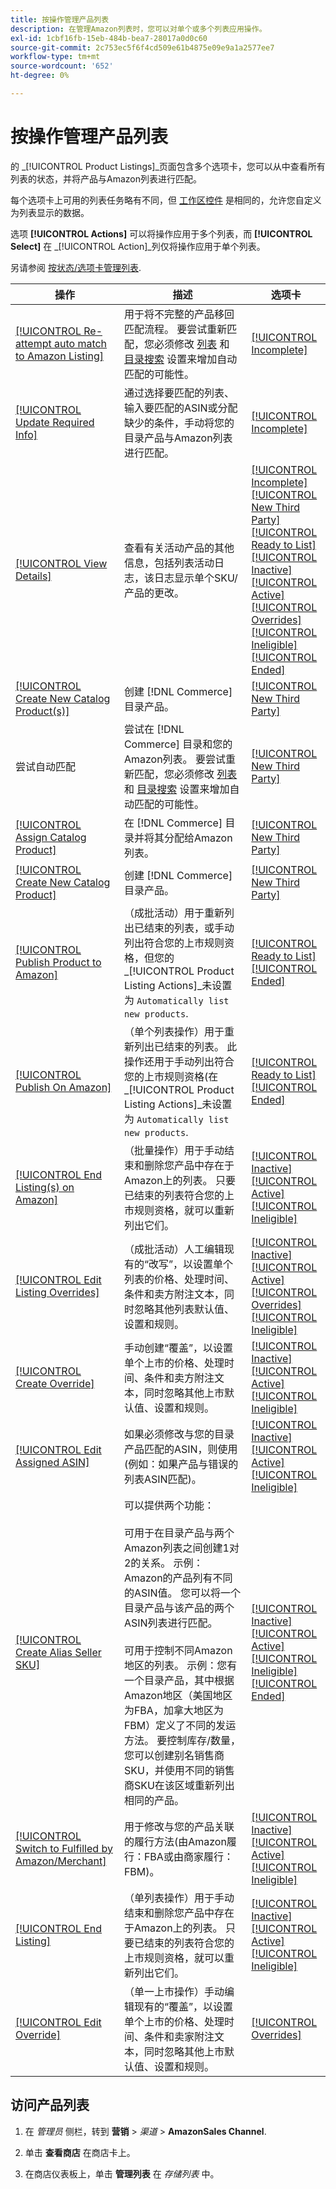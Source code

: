 ```yaml
---
title: 按操作管理产品列表
description: 在管理Amazon列表时，您可以对单个或多个列表应用操作。
exl-id: 1cbf16fb-15eb-484b-bea7-28017a0d0c60
source-git-commit: 2c753ec5f6f4cd509e61b4875e09e9a1a2577ee7
workflow-type: tm+mt
source-wordcount: '652'
ht-degree: 0%

---
```


# 按操作管理产品列表

的 _[!UICONTROL Product Listings]_页面包含多个选项卡，您可以从中查看所有列表的状态，并将产品与Amazon列表进行匹配。

每个选项卡上可用的列表任务略有不同，但 [工作区控件](./workspace-controls.md) 是相同的，允许您自定义为列表显示的数据。

选项 **[!UICONTROL Actions]** 可以将操作应用于多个列表，而 **[!UICONTROL Select]** 在 _[!UICONTROL Action]_列仅将操作应用于单个列表。

另请参阅 [按状态/选项卡管理列表](./managing-listings-by-tab.md).

| 操作 | 描述 | 选项卡 |
|--- |--- |--- |
| [[!UICONTROL Re-attempt auto match to Amazon Listing]](./amazon-manually-update-incomplete-listing.md#update-required-info-unable-to-assign-to-amazon-listing) | 用于将不完整的产品移回匹配流程。 要尝试重新匹配，您必须修改 [列表](./listing-settings.md) 和 [目录搜索](./catalog-search.md) 设置来增加自动匹配的可能性。 | [[!UICONTROL Incomplete]](./incomplete-listings.md) |
| [[!UICONTROL Update Required Info]](./amazon-manually-update-incomplete-listing.md) | 通过选择要匹配的列表、输入要匹配的ASIN或分配缺少的条件，手动将您的目录产品与Amazon列表进行匹配。 | [[!UICONTROL Incomplete]](./incomplete-listings.md) |
| [[!UICONTROL View Details]](./product-listing-details.md) | 查看有关活动产品的其他信息，包括列表活动日志，该日志显示单个SKU/产品的更改。 | [[!UICONTROL Incomplete]](./incomplete-listings.md)<br>[[!UICONTROL New Third Party]](./new-third-party-listings.md)<br>[[!UICONTROL Ready to List]](./ready-to-list.md)<br>[[!UICONTROL Inactive]](./inactive-listings.md)<br>[[!UICONTROL Active]](./active-listings.md)<br>[[!UICONTROL Overrides]](./overrides.md)<br>[[!UICONTROL Ineligible]](./ineligible-listings.md)<br>[[!UICONTROL Ended]](./ended-listings.md) |
| [[!UICONTROL Create New Catalog Product(s)]](./creating-assigning-catalog-products.md) | 创建 [!DNL Commerce] 目录产品。 | [[!UICONTROL New Third Party]](./new-third-party-listings.md) |
| 尝试自动匹配 | 尝试在 [!DNL Commerce] 目录和您的Amazon列表。 要尝试重新匹配，您必须修改 [列表](./listing-settings.md) 和 [目录搜索](./catalog-search.md) 设置来增加自动匹配的可能性。 | [[!UICONTROL New Third Party]](./new-third-party-listings.md) |
| [[!UICONTROL Assign Catalog Product]](./creating-assigning-catalog-products.md) | 在 [!DNL Commerce] 目录并将其分配给Amazon列表。 | [[!UICONTROL New Third Party]](./new-third-party-listings.md) |
| [[!UICONTROL Create New Catalog Product]](./creating-assigning-catalog-products.md) | 创建 [!DNL Commerce] 目录产品。 | [[!UICONTROL New Third Party]](./new-third-party-listings.md) |
| [[!UICONTROL Publish Product to Amazon]](./publish-listings-manually.md) | （成批活动）用于重新列出已结束的列表，或手动列出符合您的上市规则资格，但您的 _[!UICONTROL Product Listing Actions]_未设置为 `Automatically list new products`. | [[!UICONTROL Ready to List]](./ready-to-list.md)<br>[[!UICONTROL Ended]](./ended-listings.md) |
| [[!UICONTROL Publish On Amazon]](./publish-listings-manually.md) | （单个列表操作）用于重新列出已结束的列表。 此操作还用于手动列出符合您的上市规则资格(在 _[!UICONTROL Product Listing Actions]_未设置为 `Automatically list new products`. | [[!UICONTROL Ready to List]](./ready-to-list.md)<br>[[!UICONTROL Ended]](./ended-listings.md) |
| [[!UICONTROL End Listing(s) on Amazon]](./end-listings-manually.md) | （批量操作）用于手动结束和删除您产品中存在于Amazon上的列表。 只要已结束的列表符合您的上市规则资格，就可以重新列出它们。 | [[!UICONTROL Inactive]](./inactive-listings.md)<br>[[!UICONTROL Active]](./active-listings.md)<br>[[!UICONTROL Ineligible]](./ineligible-listings.md) |
| [[!UICONTROL Edit Listing Overrides]](./creating-editing-overrides.md) | （成批活动）人工编辑现有的“改写”，以设置单个列表的价格、处理时间、条件和卖方附注文本，同时忽略其他列表默认值、设置和规则。 | [[!UICONTROL Inactive]](./inactive-listings.md)<br>[[!UICONTROL Active]](./active-listings.md)<br>[[!UICONTROL Overrides]](./overrides.md)<br>[[!UICONTROL Ineligible]](./ineligible-listings.md) |
| [[!UICONTROL Create Override]](./creating-editing-overrides.md) | 手动创建“覆盖”，以设置单个上市的价格、处理时间、条件和卖方附注文本，同时忽略其他上市默认值、设置和规则。 | [[!UICONTROL Inactive]](./inactive-listings.md)<br>[[!UICONTROL Active]](./active-listings.md)<br>[[!UICONTROL Ineligible]](./ineligible-listings.md) |
| [[!UICONTROL Edit Assigned ASIN]](./edit-assigned-asin.md) | 如果必须修改与您的目录产品匹配的ASIN，则使用(例如：如果产品与错误的列表ASIN匹配)。 | [[!UICONTROL Inactive]](./inactive-listings.md)<br>[[!UICONTROL Active]](./active-listings.md)<br>[[!UICONTROL Ineligible]](./ineligible-listings.md) |
| [[!UICONTROL Create Alias Seller SKU]](./create-alias-seller-sku.md) | 可以提供两个功能：<br><br>可用于在目录产品与两个Amazon列表之间创建1对2的关系。 示例：Amazon的产品列有不同的ASIN值。 您可以将一个目录产品与该产品的两个ASIN列表进行匹配。<br><br>可用于控制不同Amazon地区的列表。 示例：您有一个目录产品，其中根据Amazon地区（美国地区为FBA，加拿大地区为FBM）定义了不同的发运方法。 要控制库存/数量，您可以创建别名销售商SKU，并使用不同的销售商SKU在该区域重新列出相同的产品。 | [[!UICONTROL Inactive]](./inactive-listings.md)<br>[[!UICONTROL Active]](./active-listings.md)<br>[[!UICONTROL Ineligible]](./ineligible-listings.md)<br>[[!UICONTROL Ended]](./ended-listings.md) |
| [[!UICONTROL Switch to Fulfilled by Amazon/Merchant]](./fulfilled-by.md#configure-fulfilled-by-settings) | 用于修改与您的产品关联的履行方法(由Amazon履行：FBA或由商家履行：FBM)。 | [[!UICONTROL Inactive]](./inactive-listings.md)<br>[[!UICONTROL Active]](./active-listings.md)<br>[[!UICONTROL Ineligible]](./ineligible-listings.md) |
| [[!UICONTROL End Listing]](./end-listings-manually.md) | （单列表操作）用于手动结束和删除您产品中存在于Amazon上的列表。 只要已结束的列表符合您的上市规则资格，就可以重新列出它们。 | [[!UICONTROL Inactive]](./inactive-listings.md)<br>[[!UICONTROL Active]](./active-listings.md)<br>[[!UICONTROL Ineligible]](./ineligible-listings.md) |
| [[!UICONTROL Edit Override]](./creating-editing-overrides.md) | （单一上市操作）手动编辑现有的“覆盖”，以设置单个上市的价格、处理时间、条件和卖家附注文本，同时忽略其他上市默认值、设置和规则。 | [[!UICONTROL Overrides]](./overrides.md) |

## 访问产品列表

1. 在 _管理员_ 侧栏，转到 **营销** > _渠道_ > **AmazonSales Channel**.

1. 单击 **查看商店** 在商店卡上。

1. 在商店仪表板上，单击 **管理列表** 在 _存储列表_ 中。
